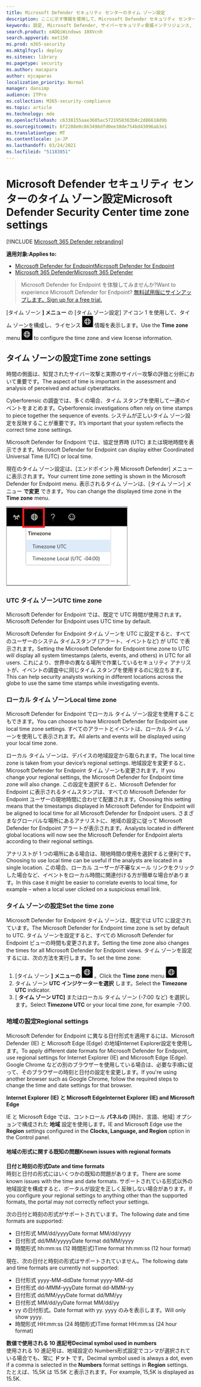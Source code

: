 ```yaml
---
title: Microsoft Defender セキュリティ センターのタイム ゾーン設定
description: ここに示す情報を使用して、Microsoft Defender セキュリティ センターのタイム ゾーン設定を構成し、ライセンス情報を表示します。
keywords: 設定, Microsoft Defender, サイバーセキュリティ脅威インテリジェンス, 高度な脅威保護, タイム ゾーン, utc, 現地時間, ライセンス
search.product: eADQiWindows 10XVcnh
search.appverid: met150
ms.prod: m365-security
ms.mktglfcycl: deploy
ms.sitesec: library
ms.pagetype: security
ms.author: macapara
author: mjcaparas
localization_priority: Normal
manager: dansimp
audience: ITPro
ms.collection: M365-security-compliance
ms.topic: article
ms.technology: mde
ms.openlocfilehash: c6338155aae3605ac5721958363b8c2d86618d9b
ms.sourcegitcommit: 6f2288e0c863496dfd0ee38de754bd43096ab3e1
ms.translationtype: MT
ms.contentlocale: ja-JP
ms.lasthandoff: 03/24/2021
ms.locfileid: "51183851"
---
```

# <a name="microsoft-defender-security-center-time-zone-settings"></a><span data-ttu-id="0d0af-104">Microsoft Defender セキュリティ センターのタイム ゾーン設定</span><span class="sxs-lookup"><span data-stu-id="0d0af-104">Microsoft Defender Security Center time zone settings</span></span>

[!INCLUDE [Microsoft 365 Defender rebranding](../../includes/microsoft-defender.md)]

<span data-ttu-id="0d0af-105">**適用対象:**</span><span class="sxs-lookup"><span data-stu-id="0d0af-105">**Applies to:**</span></span>
- [<span data-ttu-id="0d0af-106">Microsoft Defender for Endpoint</span><span class="sxs-lookup"><span data-stu-id="0d0af-106">Microsoft Defender for Endpoint</span></span>](https://go.microsoft.com/fwlink/p/?linkid=2154037)
- [<span data-ttu-id="0d0af-107">Microsoft 365 Defender</span><span class="sxs-lookup"><span data-stu-id="0d0af-107">Microsoft 365 Defender</span></span>](https://go.microsoft.com/fwlink/?linkid=2118804)




><span data-ttu-id="0d0af-108">Microsoft Defender for Endpoint を体験してみませんか?</span><span class="sxs-lookup"><span data-stu-id="0d0af-108">Want to experience Microsoft Defender for Endpoint?</span></span> [<span data-ttu-id="0d0af-109">無料試用版にサインアップします。</span><span class="sxs-lookup"><span data-stu-id="0d0af-109">Sign up for a free trial.</span></span>](https://www.microsoft.com/microsoft-365/windows/microsoft-defender-atp?ocid=docs-wdatp-settings-abovefoldlink)

<span data-ttu-id="0d0af-110">[タイム ゾーン **] メニュー** の [タイム ゾーン設定] アイコン 1 を使用して、タイム ゾーンを構成し、ライセンス ![ ](images/atp-time-zone.png) 情報を表示します。</span><span class="sxs-lookup"><span data-stu-id="0d0af-110">Use the **Time zone** menu ![Time zone settings icon1](images/atp-time-zone.png) to configure the time zone and view license information.</span></span>

## <a name="time-zone-settings"></a><span data-ttu-id="0d0af-111">タイム ゾーンの設定</span><span class="sxs-lookup"><span data-stu-id="0d0af-111">Time zone settings</span></span>
<span data-ttu-id="0d0af-112">時間の側面は、知覚されたサイバー攻撃と実際のサイバー攻撃の評価と分析において重要です。</span><span class="sxs-lookup"><span data-stu-id="0d0af-112">The aspect of time is important in the assessment and analysis of perceived and actual cyberattacks.</span></span>

<span data-ttu-id="0d0af-113">Cyberforensic の調査では、多くの場合、タイム スタンプを使用して一連のイベントをまとめます。</span><span class="sxs-lookup"><span data-stu-id="0d0af-113">Cyberforensic investigations often rely on time stamps to piece together the sequence of events.</span></span> <span data-ttu-id="0d0af-114">システムが正しいタイム ゾーン設定を反映することが重要です。</span><span class="sxs-lookup"><span data-stu-id="0d0af-114">It’s important that your system reflects the correct time zone settings.</span></span>

<span data-ttu-id="0d0af-115">Microsoft Defender for Endpoint では、協定世界時 (UTC) または現地時間を表示できます。</span><span class="sxs-lookup"><span data-stu-id="0d0af-115">Microsoft Defender for Endpoint can display either Coordinated Universal Time (UTC) or local time.</span></span>

<span data-ttu-id="0d0af-116">現在のタイム ゾーン設定は、[エンドポイント用 Microsoft Defender] メニューに表示されます。</span><span class="sxs-lookup"><span data-stu-id="0d0af-116">Your current time zone setting is shown in the Microsoft Defender for Endpoint menu.</span></span> <span data-ttu-id="0d0af-117">表示されるタイム ゾーンは、[タイム ゾーン] メニュー **で変更** できます。</span><span class="sxs-lookup"><span data-stu-id="0d0af-117">You can change the displayed time zone in the **Time zone** menu.</span></span>

![タイム ゾーン設定アイコン2](images/atp-time-zone-menu.png)<span data-ttu-id="0d0af-119">.</span><span class="sxs-lookup"><span data-stu-id="0d0af-119">.</span></span>

### <a name="utc-time-zone"></a><span data-ttu-id="0d0af-120">UTC タイム ゾーン</span><span class="sxs-lookup"><span data-stu-id="0d0af-120">UTC time zone</span></span>
<span data-ttu-id="0d0af-121">Microsoft Defender for Endpoint では、既定で UTC 時間が使用されます。</span><span class="sxs-lookup"><span data-stu-id="0d0af-121">Microsoft Defender for Endpoint uses UTC time by default.</span></span>

<span data-ttu-id="0d0af-122">Microsoft Defender for Endpoint タイム ゾーンを UTC に設定すると、すべてのユーザーのシステム タイムスタンプ (アラート、イベントなど) が UTC で表示されます。</span><span class="sxs-lookup"><span data-stu-id="0d0af-122">Setting the Microsoft Defender for Endpoint time zone to UTC will display all system timestamps (alerts, events, and others) in UTC for all users.</span></span> <span data-ttu-id="0d0af-123">これにより、世界中の異なる場所で作業しているセキュリティ アナリストが、イベントの調査中に同じタイム スタンプを使用するのに役立ちます。</span><span class="sxs-lookup"><span data-stu-id="0d0af-123">This can help security analysts working in different locations across the globe to use the same time stamps while investigating events.</span></span>

### <a name="local-time-zone"></a><span data-ttu-id="0d0af-124">ローカル タイム ゾーン</span><span class="sxs-lookup"><span data-stu-id="0d0af-124">Local time zone</span></span>
<span data-ttu-id="0d0af-125">Microsoft Defender for Endpoint でローカル タイム ゾーン設定を使用することもできます。</span><span class="sxs-lookup"><span data-stu-id="0d0af-125">You can choose to have Microsoft Defender for Endpoint use local time zone settings.</span></span> <span data-ttu-id="0d0af-126">すべてのアラートとイベントは、ローカル タイム ゾーンを使用して表示されます。</span><span class="sxs-lookup"><span data-stu-id="0d0af-126">All alerts and events will be displayed using your local time zone.</span></span>

<span data-ttu-id="0d0af-127">ローカル タイム ゾーンは、デバイスの地域設定から取られます。</span><span class="sxs-lookup"><span data-stu-id="0d0af-127">The local time zone is taken from your device’s regional settings.</span></span> <span data-ttu-id="0d0af-128">地域設定を変更すると、Microsoft Defender for Endpoint タイム ゾーンも変更されます。</span><span class="sxs-lookup"><span data-stu-id="0d0af-128">If you change your regional settings, the Microsoft Defender for Endpoint time zone will also change.</span></span> <span data-ttu-id="0d0af-129">この設定を選択すると、Microsoft Defender for Endpoint に表示されるタイムスタンプは、すべての Microsoft Defender for Endpoint ユーザーの現地時間に合わせて配置されます。</span><span class="sxs-lookup"><span data-stu-id="0d0af-129">Choosing this setting means that the timestamps displayed in Microsoft Defender for Endpoint will be aligned to local time for all Microsoft Defender for Endpoint users.</span></span> <span data-ttu-id="0d0af-130">さまざまなグローバルな場所にあるアナリストに、地域の設定に従って Microsoft Defender for Endpoint アラートが表示されます。</span><span class="sxs-lookup"><span data-stu-id="0d0af-130">Analysts located in different global locations will now see the Microsoft Defender for Endpoint alerts according to their regional settings.</span></span>

<span data-ttu-id="0d0af-131">アナリストが 1 つの場所にある場合は、現地時間の使用を選択すると便利です。</span><span class="sxs-lookup"><span data-stu-id="0d0af-131">Choosing to use local time can be useful if the analysts are located in a single location.</span></span> <span data-ttu-id="0d0af-132">この場合、ローカル ユーザーが不審なメール リンクをクリックした場合など、イベントをローカル時間に関連付ける方が簡単な場合があります。</span><span class="sxs-lookup"><span data-stu-id="0d0af-132">In this case it might be easier to correlate events to local time, for example – when a local user clicked on a suspicious email link.</span></span>

### <a name="set-the-time-zone"></a><span data-ttu-id="0d0af-133">タイム ゾーンの設定</span><span class="sxs-lookup"><span data-stu-id="0d0af-133">Set the time zone</span></span>
<span data-ttu-id="0d0af-134">Microsoft Defender for Endpoint タイム ゾーンは、既定では UTC に設定されています。</span><span class="sxs-lookup"><span data-stu-id="0d0af-134">The Microsoft Defender for Endpoint time zone is set by default to UTC.</span></span>
<span data-ttu-id="0d0af-135">タイム ゾーンを設定すると、すべての Microsoft Defender for Endpoint ビューの時間も変更されます。</span><span class="sxs-lookup"><span data-stu-id="0d0af-135">Setting the time zone also changes the times for all Microsoft Defender for Endpoint views.</span></span>
<span data-ttu-id="0d0af-136">タイム ゾーンを設定するには、次の方法を実行します。</span><span class="sxs-lookup"><span data-stu-id="0d0af-136">To set the time zone:</span></span>

1. <span data-ttu-id="0d0af-137">[タイム ゾーン **] メニューの** ![ [タイム ゾーン設定] アイコン 3 をクリックします ](images/atp-time-zone.png) 。</span><span class="sxs-lookup"><span data-stu-id="0d0af-137">Click the **Time zone** menu ![Time zone settings icon3](images/atp-time-zone.png).</span></span>
2. <span data-ttu-id="0d0af-138">タイム ゾーン **UTC インジケーターを選択** します。</span><span class="sxs-lookup"><span data-stu-id="0d0af-138">Select the **Timezone UTC** indicator.</span></span>
3. <span data-ttu-id="0d0af-139">[ **タイム ゾーン UTC]** またはローカル タイム ゾーン (-7:00 など) を選択します。</span><span class="sxs-lookup"><span data-stu-id="0d0af-139">Select **Timezone UTC** or your local time zone, for example -7:00.</span></span>

### <a name="regional-settings"></a><span data-ttu-id="0d0af-140">地域の設定</span><span class="sxs-lookup"><span data-stu-id="0d0af-140">Regional settings</span></span>
<span data-ttu-id="0d0af-141">Microsoft Defender for Endpoint に異なる日付形式を適用するには、Microsoft Defender (IE) と Microsoft Edge (Edge) の地域Internet Explorer設定を使用します。</span><span class="sxs-lookup"><span data-stu-id="0d0af-141">To apply different date formats for Microsoft Defender for Endpoint, use regional settings for Internet Explorer (IE) and Microsoft Edge (Edge).</span></span> <span data-ttu-id="0d0af-142">Google Chrome などの別のブラウザーを使用している場合は、必要な手順に従って、そのブラウザーの時刻と日付の設定を変更します。</span><span class="sxs-lookup"><span data-stu-id="0d0af-142">If you're using another browser such as Google Chrome, follow the required steps to change the time and date settings for that browser.</span></span> 


<span data-ttu-id="0d0af-143">**Internet Explorer (IE) と Microsoft Edge**</span><span class="sxs-lookup"><span data-stu-id="0d0af-143">**Internet Explorer (IE) and Microsoft Edge**</span></span>

<span data-ttu-id="0d0af-144">IE と Microsoft Edge では、コントロール **パネルの** [時計、言語、地域] オプションで構成された **地域** 設定を使用します。</span><span class="sxs-lookup"><span data-stu-id="0d0af-144">IE and Microsoft Edge use the **Region** settings configured in the **Clocks, Language, and Region** option in the Control panel.</span></span> 


#### <a name="known-issues-with-regional-formats"></a><span data-ttu-id="0d0af-145">地域の形式に関する既知の問題</span><span class="sxs-lookup"><span data-stu-id="0d0af-145">Known issues with regional formats</span></span>

<span data-ttu-id="0d0af-146">**日付と時刻の形式**</span><span class="sxs-lookup"><span data-stu-id="0d0af-146">**Date and time formats**</span></span><br>
<span data-ttu-id="0d0af-147">時刻と日付の形式にはいくつかの既知の問題があります。</span><span class="sxs-lookup"><span data-stu-id="0d0af-147">There are some known issues with the time and date formats.</span></span> <span data-ttu-id="0d0af-148">サポートされている形式以外の地域設定を構成すると、ポータルが設定を正しく反映しない場合があります。</span><span class="sxs-lookup"><span data-stu-id="0d0af-148">If you configure your regional settings to anything other than the supported formats, the portal may not correctly reflect your settings.</span></span>

<span data-ttu-id="0d0af-149">次の日付と時刻の形式がサポートされています。</span><span class="sxs-lookup"><span data-stu-id="0d0af-149">The following date and time formats are supported:</span></span>
- <span data-ttu-id="0d0af-150">日付形式 MM/dd/yyyy</span><span class="sxs-lookup"><span data-stu-id="0d0af-150">Date format MM/dd/yyyy</span></span>
- <span data-ttu-id="0d0af-151">日付形式 dd/MM/yyyyy</span><span class="sxs-lookup"><span data-stu-id="0d0af-151">Date format dd/MM/yyyy</span></span>
- <span data-ttu-id="0d0af-152">時間形式 hh:mm:ss (12 時間形式)</span><span class="sxs-lookup"><span data-stu-id="0d0af-152">Time format hh:mm:ss (12 hour format)</span></span>

<span data-ttu-id="0d0af-153">現在、次の日付と時刻の形式はサポートされていません。</span><span class="sxs-lookup"><span data-stu-id="0d0af-153">The following date and time formats are currently not supported:</span></span>
- <span data-ttu-id="0d0af-154">日付形式 yyyy-MM-dd</span><span class="sxs-lookup"><span data-stu-id="0d0af-154">Date format yyyy-MM-dd</span></span>
- <span data-ttu-id="0d0af-155">日付形式 dd-MMM-yyy</span><span class="sxs-lookup"><span data-stu-id="0d0af-155">Date format dd-MMM-yy</span></span>
- <span data-ttu-id="0d0af-156">日付形式 dd/MM/yyy</span><span class="sxs-lookup"><span data-stu-id="0d0af-156">Date format dd/MM/yy</span></span>
- <span data-ttu-id="0d0af-157">日付形式 MM/dd/yy</span><span class="sxs-lookup"><span data-stu-id="0d0af-157">Date format MM/dd/yy</span></span>
- <span data-ttu-id="0d0af-158">yy の日付形式。</span><span class="sxs-lookup"><span data-stu-id="0d0af-158">Date format with yy.</span></span> <span data-ttu-id="0d0af-159">yyyy のみを表示します。</span><span class="sxs-lookup"><span data-stu-id="0d0af-159">Will only show yyyy.</span></span>
- <span data-ttu-id="0d0af-160">時間形式 HH:mm:ss (24 時間形式)</span><span class="sxs-lookup"><span data-stu-id="0d0af-160">Time format HH:mm:ss (24 hour format)</span></span>

<span data-ttu-id="0d0af-161">**数値で使用される 10 進記号**</span><span class="sxs-lookup"><span data-stu-id="0d0af-161">**Decimal symbol used in numbers**</span></span><br>
<span data-ttu-id="0d0af-162">使用される 10 進記号は、地域設定の Numbers形式設定でコンマが選択されている場合でも、常に **ドット** です。</span><span class="sxs-lookup"><span data-stu-id="0d0af-162">Decimal symbol used is always a dot, even if a comma is selected in  the **Numbers** format settings in **Region** settings.</span></span> <span data-ttu-id="0d0af-163">たとえば、15,5K は 15.5K と表示されます。</span><span class="sxs-lookup"><span data-stu-id="0d0af-163">For example, 15,5K is displayed as 15.5K.</span></span>


